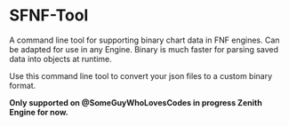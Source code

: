 # SFNF-Tool
A command line tool for supporting binary chart data in FNF engines. Can be adapted for use in any Engine. 
Binary is much faster for parsing saved data into objects at runtime.

Use this command line tool to convert your json files to a custom  binary format. 

**Only supported on @SomeGuyWhoLovesCodes in progress Zenith Engine for now.**
